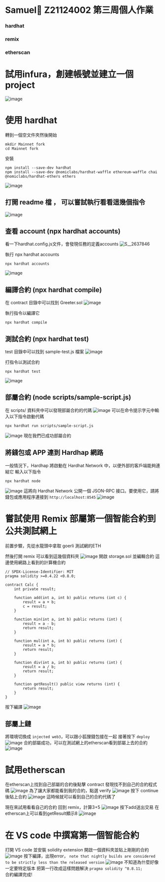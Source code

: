 # Samuel🚀 Z21124002 第三周個人作業
### hardhat
### remix
### etherscan
### 

# 試用infura，創建帳號並建立一個project
![image](https://user-images.githubusercontent.com/70627447/148680320-38c3bf09-62d7-4300-a737-af05db13de46.png)



# 使用 hardhat

轉到一個空文件夾然後開始
```
mkdir Mainnet fork
cd Mainnet fork
```
安裝
```
npm install --save-dev hardhat
npm install --save-dev @nomiclabs/hardhat-waffle ethereum-waffle chai @nomiclabs/hardhat-ethers ethers
```
![image](https://user-images.githubusercontent.com/70627447/148530896-e2b5a9a6-3ac9-4129-b08f-9915e090e56e.png)

## 打開 readme 檔 ， 可以嘗試執行看看這幾個指令
![image](https://user-images.githubusercontent.com/70627447/148531488-51672b6a-9993-453c-9bb8-91ecc314b42c.png)

## 查看 account (npx hardhat accounts)

看一下hardhat.config.js文件，會發現任務的定義accounts
![S__2637846](https://user-images.githubusercontent.com/70627447/148531941-b0fffa10-6985-4a20-8326-62cd9ecc0e2a.jpg)

執行 npx hardhat accounts
```
npx hardhat accounts
```

![image](https://user-images.githubusercontent.com/70627447/148532114-f7b97f70-caa9-4602-a5a9-0d42d249af14.png)

## 編譯合約 (npx hardhat compile)
在 contract 目錄中可以找到 Greeter.sol
![image](https://user-images.githubusercontent.com/70627447/148533034-25eba09d-accb-4a0f-8d78-93dd3d9a9480.png)

執行指令以編譯它
```
npx hardhat compile
```

## 測試合約 (npx hardhat test)
test 目錄中可以找到 sample-test.js 檔案
![image](https://user-images.githubusercontent.com/70627447/148533309-f6de83a8-722c-4b9d-9637-64a5fd7cbec1.png)

打指令以測試合約
```
npx hardhat test
```
![image](https://user-images.githubusercontent.com/70627447/148533543-b89b7584-2b38-4e18-86f6-bb3a1afff222.png)

## 部屬合約 (node scripts/sample-script.js)
在 scripts/ 資料夾中可以發現部屬合約的代碼
![image](https://user-images.githubusercontent.com/70627447/148550697-cb3d44b8-8bd3-4054-a60a-2d79c38c4dda.png)
可以在命令提示字元中輸入以下指令啟動代碼
```
npx hardhat run scripts/sample-script.js
```
![image](https://user-images.githubusercontent.com/70627447/148550764-133b7381-9867-4c93-b4ba-b17d9fc5336f.png)
現在我們已成功部屬合約

## 將錢包或 APP 連到 Hardhap 網路
一般情況下，Hardhap 將啟動在 Hardhat Network 中，以便外部的客戶端能夠連結它
輸入以下指令
```
npx hardhat node
```
![image](https://user-images.githubusercontent.com/70627447/148551321-f5f3fafc-3875-452d-a486-ec05a2e9a0b6.png)
這將向 Hardhat Network 公開一個 JSON-RPC 接口。要使用它，請將錢包或應用程序連接到 `http://localhost:8545`
![image](https://user-images.githubusercontent.com/70627447/148553113-60c9ca59-936e-4b2d-a77f-03fa0067dfdb.png)


# 嘗試使用 Remix 部屬第一個智能合約到公共測試網上

前置步驟，先從水龍頭中拿取 goerli 測試網的ETH

然後打開 remix 可以看到這幾個資料夾
![image](https://user-images.githubusercontent.com/70627447/148629571-4e531bd0-cf41-4c94-9e9f-0773d517c74e.png)
開啟 storage.sol 並編輯合約
這邊使用網路上看到的計算機合約
```
// SPDX-License-Identifier: MIT
pragma solidity >=0.4.22 <0.8.0;

contract Calc {
    int private result;
    
    function add(int a, int b) public returns (int c) {
        result = a + b;
        c = result;
    }
    
    function min(int a, int b) public returns (int) {
        result = a - b;
        return result;
    }
    
    function mul(int a, int b) public returns (int) {
        result = a * b;
        return result;
    }
    
    function div(int a, int b) public returns (int) {
        result = a / b;
        return result;
    }
    
    function getResult() public view returns (int) {
        return result;
    }
}
```

按下編譯
![image](https://user-images.githubusercontent.com/70627447/148629648-e7820180-ac46-49bc-a06a-9ce9841e074c.png)

## 部屬上鏈
將環境切換成 `injected web3`，可以跟小狐狸錢包接在一起
接著按下 `deploy`
![image](https://user-images.githubusercontent.com/70627447/148629851-53ec46c1-9a45-4438-aef6-82902990910d.png)
合約部屬成功，可以在測試網上的etherscan看到部屬上去的合約
![image](https://user-images.githubusercontent.com/70627447/148630255-9b6968d9-4edb-44a6-8e1e-2a96c07cb11c.png)



# 試用etherscan
在etherscan上找到自己部屬的合約後點擊 contract 發現找不到自己的合約程式碼
![image](https://user-images.githubusercontent.com/70627447/148630266-90993c93-225e-470c-8e64-79051e5706e3.png)
為了讓大家都能看到我的合約，點選 verify
![image](https://user-images.githubusercontent.com/70627447/148630338-cd89b2af-f3a3-4564-8692-5c2f8a7d6b85.png)
按下 continue 後貼上合約
![image](https://user-images.githubusercontent.com/70627447/148630380-c584267d-ded2-435e-8e40-95f02af4fd89.png)
這時候就可以看到自己的合約代碼了

現在來試用看看自己的合約
回到 remix，計算3+5
![image](https://user-images.githubusercontent.com/70627447/148630432-6a848241-7914-4cb1-9dde-9c6594ff4fb1.png)
按下add送出交易
在etherscan上可以看到getResult顯示8
![image](https://user-images.githubusercontent.com/70627447/148630447-dc7d2872-58ac-4979-a191-48e2a95364c1.png)


# 在 VS code 中撰寫第一個智能合約

打開 VS code 並安裝 solidity extension
開啟一個資料夾並貼上剛剛的合約
![image](https://user-images.githubusercontent.com/70627447/148681549-a6cfd4ff-0827-4a67-8b49-38ca52c8176b.png)
按下編譯，出現error，
`note that nightly builds are considered to be strictly less than the released version`
![image](https://user-images.githubusercontent.com/70627447/148681589-c051ab99-6ceb-4b9d-9801-59653fc6ec43.png)
不知道為什麼好像一定要特定版本
把第一行改成這樣問題解決
`pragma solidity ^0.8.11;`  
合約編譯完成!



